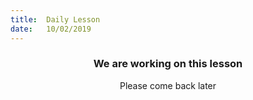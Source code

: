 ```yaml
---
title:  Daily Lesson
date:   10/02/2019
---
```


### <center>We are working on this lesson</center>
<center>Please come back later</center>